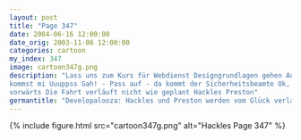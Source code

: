 ```yaml
---
layout: post
title: "Page 347"
date: 2004-06-16 12:00:00
date_orig: 2003-11-06 12:00:00
categories: cartoon
my_index: 347
image: cartoon347g.png
description: "Lass uns zum Kurs für Webdienst Designgrundlagen gehen Auf keinen Fall! Ich gehe zum Web Hacker Kurs Und du 
kommst mi Uuuppss Gah! - Pass auf - da kommt der Sicherheitsbeamte Ok, los
vorwärts Die Fahrt verläuft nicht wie geplant Hackles Preston"
germantitle: "Developalooza: Hackles und Preston werden vom Glück verlassen"
---
```


{% include figure.html src="cartoon347g.png" alt="Hackles Page 347"  %}
